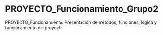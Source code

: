 # PROYECTO_Funcionamiento_Grupo2
PROYECTO_Funcionamiento: Presentación de métodos, funciones, lógica y funcionamiento del proyecto
